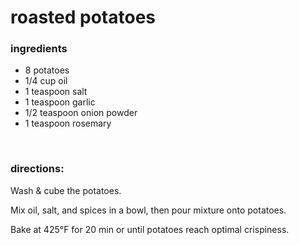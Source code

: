 # roasted potatoes

### ingredients
- 8 potatoes
- 1/4 cup oil
- 1 teaspoon salt
- 1 teaspoon garlic
- 1/2 teaspoon onion powder
- 1 teaspoon rosemary

<br>

### directions:

Wash & cube the potatoes.

Mix oil, salt, and spices in a bowl, then pour mixture onto potatoes.

Bake at 425°F for 20 min or until potatoes reach optimal crispiness.
